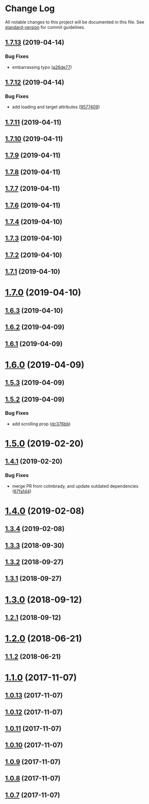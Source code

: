 # Change Log

All notable changes to this project will be documented in this file. See [standard-version](https://github.com/conventional-changelog/standard-version) for commit guidelines.

## [1.7.13](https://github.com/svenanders/react-iframe/compare/v1.7.12...v1.7.13) (2019-04-14)


### Bug Fixes

* embarrassing typo ([a26de77](https://github.com/svenanders/react-iframe/commit/a26de77))



## [1.7.12](https://github.com/svenanders/react-iframe/compare/v1.7.11...v1.7.12) (2019-04-14)


### Bug Fixes

* add loading and target attributes ([9577409](https://github.com/svenanders/react-iframe/commit/9577409))



## [1.7.11](https://github.com/svenanders/react-iframe/compare/v1.7.10...v1.7.11) (2019-04-11)



## [1.7.10](https://github.com/svenanders/react-iframe/compare/v1.7.9...v1.7.10) (2019-04-11)



## [1.7.9](https://github.com/svenanders/react-iframe/compare/v1.7.8...v1.7.9) (2019-04-11)



## [1.7.8](https://github.com/svenanders/react-iframe/compare/v1.7.7...v1.7.8) (2019-04-11)



## [1.7.7](https://github.com/svenanders/react-iframe/compare/v1.0.1...v1.7.7) (2019-04-11)



## [1.7.6](https://github.com/svenanders/react-iframe/compare/v1.0.1...v1.7.6) (2019-04-11)



<a name="1.7.4"></a>
## [1.7.4](https://github.com/svenanders/react-iframe/compare/v1.7.3...v1.7.4) (2019-04-10)



<a name="1.7.3"></a>
## [1.7.3](https://github.com/svenanders/react-iframe/compare/v1.7.2...v1.7.3) (2019-04-10)



<a name="1.7.2"></a>
## [1.7.2](https://github.com/svenanders/react-iframe/compare/v1.7.1...v1.7.2) (2019-04-10)



<a name="1.7.1"></a>
## [1.7.1](https://github.com/svenanders/react-iframe/compare/v1.7.0...v1.7.1) (2019-04-10)



<a name="1.7.0"></a>
# [1.7.0](https://github.com/svenanders/react-iframe/compare/v1.6.3...v1.7.0) (2019-04-10)



<a name="1.6.3"></a>
## [1.6.3](https://github.com/svenanders/react-iframe/compare/v1.6.2...v1.6.3) (2019-04-10)



<a name="1.6.2"></a>
## [1.6.2](https://github.com/svenanders/react-iframe/compare/v1.6.1...v1.6.2) (2019-04-09)



<a name="1.6.1"></a>
## [1.6.1](https://github.com/svenanders/react-iframe/compare/v1.6.0...v1.6.1) (2019-04-09)



<a name="1.6.0"></a>
# [1.6.0](https://github.com/svenanders/react-iframe/compare/v1.5.3...v1.6.0) (2019-04-09)



<a name="1.5.3"></a>
## [1.5.3](https://github.com/svenanders/react-iframe/compare/v1.5.2...v1.5.3) (2019-04-09)



<a name="1.5.2"></a>
## [1.5.2](https://github.com/svenanders/react-iframe/compare/v1.5.0...v1.5.2) (2019-04-09)


### Bug Fixes

* add scrolling prop ([dc376bb](https://github.com/svenanders/react-iframe/commit/dc376bb))



<a name="1.5.0"></a>
# [1.5.0](https://github.com/svenanders/react-iframe/compare/v1.4.1...v1.5.0) (2019-02-20)



<a name="1.4.1"></a>
## [1.4.1](https://github.com/svenanders/react-iframe/compare/v1.3.3...v1.4.1) (2019-02-20)


### Bug Fixes

* merge PR from colmbrady, and update outdated dependencies ([67fa144](https://github.com/svenanders/react-iframe/commit/67fa144))



<a name="1.4.0"></a>
# [1.4.0](https://github.com/svenanders/react-iframe/compare/v1.3.4...v1.4.0) (2019-02-08)



<a name="1.3.4"></a>
## [1.3.4](https://github.com/svenanders/react-iframe/compare/v1.3.3...v1.3.4) (2019-02-08)



<a name="1.3.3"></a>
## [1.3.3](https://github.com/svenanders/react-iframe/compare/v1.3.2...v1.3.3) (2018-09-30)



<a name="1.3.2"></a>
## [1.3.2](https://github.com/svenanders/react-iframe/compare/v1.3.1...v1.3.2) (2018-09-27)



<a name="1.3.1"></a>
## [1.3.1](https://github.com/svenanders/react-iframe/compare/v1.3.0...v1.3.1) (2018-09-27)



<a name="1.3.0"></a>
# [1.3.0](https://github.com/svenanders/react-iframe/compare/v1.2.1...v1.3.0) (2018-09-12)



<a name="1.2.1"></a>
## [1.2.1](https://github.com/svenanders/react-iframe/compare/v1.2.0...v1.2.1) (2018-09-12)



<a name="1.2.0"></a>
# [1.2.0](https://github.com/svenanders/react-iframe/compare/v1.1.2...v1.2.0) (2018-06-21)



<a name="1.1.2"></a>
## [1.1.2](https://github.com/svenanders/react-iframe/compare/v1.1.1...v1.1.2) (2018-06-21)



<a name="1.1.0"></a>
# [1.1.0](https://github.com/svenanders/react-iframe/compare/v1.0.13...v1.1.0) (2017-11-07)



<a name="1.0.13"></a>
## [1.0.13](https://github.com/svenanders/react-iframe/compare/v1.0.10...v1.0.13) (2017-11-07)



<a name="1.0.12"></a>
## [1.0.12](https://github.com/svenanders/react-iframe/compare/v1.0.11...v1.0.12) (2017-11-07)



<a name="1.0.11"></a>
## [1.0.11](https://github.com/svenanders/react-iframe/compare/v1.0.10...v1.0.11) (2017-11-07)



<a name="1.0.10"></a>
## [1.0.10](https://github.com/svenanders/react-iframe/compare/v1.0.9...v1.0.10) (2017-11-07)



<a name="1.0.9"></a>
## [1.0.9](https://github.com/svenanders/react-iframe/compare/v1.0.8...v1.0.9) (2017-11-07)



<a name="1.0.8"></a>
## [1.0.8](https://github.com/svenanders/react-iframe/compare/v0.0.4...v1.0.8) (2017-11-07)



<a name="1.0.7"></a>
## [1.0.7](https://github.com/svenanders/react-iframe/compare/v0.0.4...v1.0.7) (2017-11-07)
